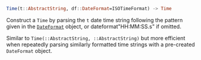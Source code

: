 ```julia
Time(t::AbstractString, df::DateFormat=ISOTimeFormat) -> Time
```

Construct a `Time` by parsing the `t` date time string following the pattern given in the [`DateFormat`](@ref) object, or dateformat"HH:MM:SS.s" if omitted.

Similar to `Time(::AbstractString, ::AbstractString)` but more efficient when repeatedly parsing similarly formatted time strings with a pre-created `DateFormat` object.

